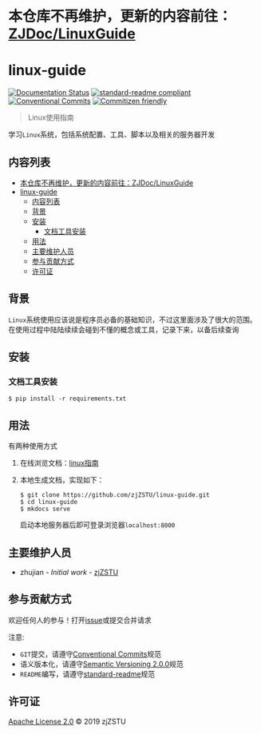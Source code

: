 # 本仓库不再维护，更新的内容前往：[ZJDoc/LinuxGuide](https://github.com/ZJDoc/LinuxGuide)

# linux-guide

[![Documentation Status](https://readthedocs.org/projects/zj-linux-guide/badge/?version=latest)](https://zj-linux-guide.readthedocs.io/zh_CN/latest/?badge=latest) [![standard-readme compliant](https://img.shields.io/badge/standard--readme-OK-green.svg?style=flat-square)](https://github.com/RichardLitt/standard-readme) [![Conventional Commits](https://img.shields.io/badge/Conventional%20Commits-1.0.0-yellow.svg)](https://conventionalcommits.org) [![Commitizen friendly](https://img.shields.io/badge/commitizen-friendly-brightgreen.svg)](http://commitizen.github.io/cz-cli/)

> Linux使用指南

学习`Linux`系统，包括系统配置、工具、脚本以及相关的服务器开发

## 内容列表

- [本仓库不再维护，更新的内容前往：ZJDoc/LinuxGuide](#本仓库不再维护更新的内容前往zjdoclinuxguide)
- [linux-guide](#linux-guide)
  - [内容列表](#内容列表)
  - [背景](#背景)
  - [安装](#安装)
    - [文档工具安装](#文档工具安装)
  - [用法](#用法)
  - [主要维护人员](#主要维护人员)
  - [参与贡献方式](#参与贡献方式)
  - [许可证](#许可证)

## 背景

`Linux`系统使用应该说是程序员必备的基础知识，不过这里面涉及了很大的范围。在使用过程中陆陆续续会碰到不懂的概念或工具，记录下来，以备后续查询

## 安装

### 文档工具安装

```
$ pip install -r requirements.txt
```

## 用法

有两种使用方式

1. 在线浏览文档：[linux指南](https://zj-linux-guide.readthedocs.io/zh_CN/latest/?badge=latest)

2. 本地生成文档，实现如下：

    ```
    $ git clone https://github.com/zjZSTU/linux-guide.git
    $ cd linux-guide
    $ mkdocs serve
    ```
   启动本地服务器后即可登录浏览器`localhost:8000`

## 主要维护人员

* zhujian - *Initial work* - [zjZSTU](https://github.com/zjZSTU)

## 参与贡献方式

欢迎任何人的参与！打开[issue](https://github.com/zjZSTU/linux-guide/issues)或提交合并请求

注意:

* `GIT`提交，请遵守[Conventional Commits](https://www.conventionalcommits.org/en/v1.0.0-beta.4/)规范
* 语义版本化，请遵守[Semantic Versioning 2.0.0](https://semver.org)规范
* `README`编写，请遵守[standard-readme](https://github.com/RichardLitt/standard-readme)规范

## 许可证

[Apache License 2.0](LICENSE) © 2019 zjZSTU
